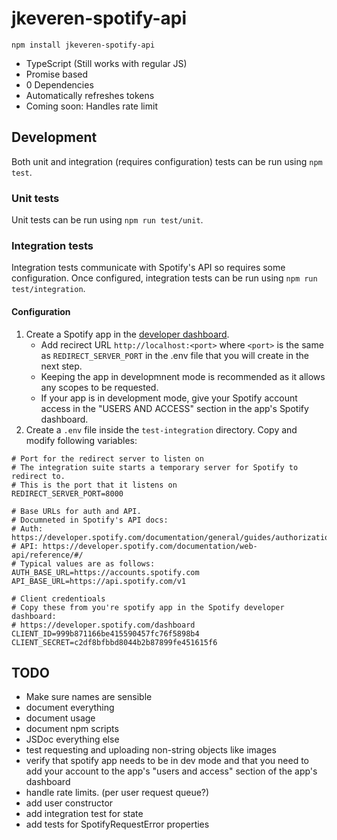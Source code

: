 # jkeveren-spotify-api
`npm install jkeveren-spotify-api`
- TypeScript (Still works with regular JS)
- Promise based
- 0 Dependencies
- Automatically refreshes tokens
- Coming soon: Handles rate limit

## Development
Both unit and integration (requires configuration) tests can be run using `npm test`.
### Unit tests
Unit tests can be run using `npm run test/unit`.
### Integration tests
Integration tests communicate with Spotify's API so requires some configuration.
Once configured, integration tests can be run using `npm run test/integration`.
#### Configuration
1. Create a Spotify app in the [developer dashboard](https://developer.spotify.com/dashboard/).
	- Add recirect URL `http://localhost:<port>` where `<port>` is the same as `REDIRECT_SERVER_PORT` in the .env file that you will create in the next step.
	- Keeping the app in developmnent mode is recommended as it allows any scopes to be requested.
	- If your app is in development mode, give your Spotify account access in the "USERS AND ACCESS" section in the app's Spotify dashboard.
1. Create a `.env` file inside the `test-integration` directory. Copy and modify following variables:
```
# Port for the redirect server to listen on
# The integration suite starts a temporary server for Spotify to redirect to.
# This is the port that it listens on
REDIRECT_SERVER_PORT=8000

# Base URLs for auth and API.
# Documneted in Spotify's API docs:
# Auth: https://developer.spotify.com/documentation/general/guides/authorization/
# API: https://developer.spotify.com/documentation/web-api/reference/#/
# Typical values are as follows:
AUTH_BASE_URL=https://accounts.spotify.com
API_BASE_URL=https://api.spotify.com/v1

# Client credentioals
# Copy these from you're spotify app in the Spotify developer dashboard:
# https://developer.spotify.com/dashboard
CLIENT_ID=999b871166be415590457fc76f5898b4
CLIENT_SECRET=c2df8bfbbd8044b2b87899fe451615f6
```

## TODO
- Make sure names are sensible
- document everything
- document usage
- document npm scripts
- JSDoc everything else
- test requesting and uploading non-string objects like images
- verify that spotify app needs to be in dev mode and that you need to add your account to the app's "users and access" section of the app's dashboard
- handle rate limits. (per user request queue?)
- add user constructor
- add integration test for state
- add tests for SpotifyRequestError properties
